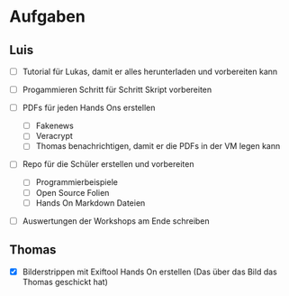 # Aufgaben

## Luis

- [ ] Tutorial für Lukas, damit er alles herunterladen und vorbereiten kann
- [ ] Progammieren Schritt für Schritt Skript vorbereiten
- [ ] PDFs für jeden Hands Ons erstellen
    - [ ] Fakenews
    - [ ] Veracrypt
    - [ ] Thomas benachrichtigen, damit er die PDFs in der VM legen kann
- [ ] Repo für die Schüler erstellen und vorbereiten
    - [ ] Programmierbeispiele
    - [ ] Open Source Folien
    - [ ] Hands On Markdown Dateien
- [ ] Auswertungen der Workshops am Ende schreiben


## Thomas

- [x] Bilderstrippen mit Exiftool Hands On erstellen (Das über das Bild das Thomas geschickt hat)

